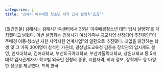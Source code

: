 ```yaml
---
categories: j
title: "김해시 이주배경 청소년 대학 입시 설명회‘호응’"
---
```

[월간인물] 김해시는 김해시가족센터에서 25일 ‘이주배경청소년 대학 입시 설명회’를 개최했다고 밝혔다. 이번 설명회는 김해시가 여성가족부 공모사업 선정되어 추진중인"이주배경 아동·청소년 지원 지역자원 연계사업"의 일환으로 추진됐다. 대입을 희망하는 학생 및 그 가족 30여명이 참석한 가운데, 경상남도교육청 김종승 장학관의 입시제도 설명, 인제대학교, 김해대학교, 부산외국어대학교, 부산카톨릭대학교, 창원대학교 등 5개 대학 입시관계자가 학교별 외국인 전형의 종류, 지원자격, 학과 정보, 장학제도 등 다양한 정보를 제공했다. 특히 한국
